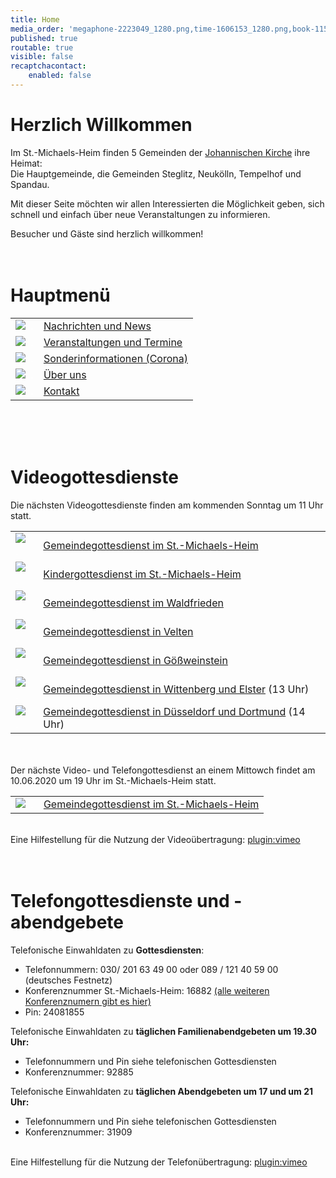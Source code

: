 ```yaml
---
title: Home
media_order: 'megaphone-2223049_1280.png,time-1606153_1280.png,book-1157658_1280.png,csm_Altar-denoise_2052648ed2.jpg,csm_IMG_1064_aac979a1a7.jpg,group-1824145_1280.png,at-sign-1083508_1280.png,IMG_7408.JPG,csm_velten_altar_69ddeeb6c1.jpg,csm_2008_-_Elster_Altar_df63a7a87e.jpg,csm_D__sseldorf_2a84004819.jpg,P1120210.jpg'
published: true
routable: true
visible: false
recaptchacontact:
    enabled: false
---
```


# Herzlich Willkommen
Im St.-Michaels-Heim finden 5 Gemeinden der  [Johannischen Kirche](https://www.johannische-kirche.org) ihre Heimat:  
Die Hauptgemeinde, die Gemeinden Steglitz, Neukölln, Tempelhof und Spandau.

Mit dieser Seite möchten wir allen Interessierten die Möglichkeit geben, sich schnell und einfach über neue Veranstaltungen zu informieren.  

Besucher und Gäste sind herzlich willkommen!
<br><br><br>
# Hauptmenü
|  |  |
| ------ | ----------- |
| [![](book-1157658_1280.png?cropResize=100,100)](https://smh-gemeinden.de/news)<font color="white">.     .</font> | [Nachrichten und News](https://smh-gemeinden.de/news) |
| [![](time-1606153_1280.png?cropResize=100,100)](https://smh-gemeinden.de/veranstaltungen)<font color="white">.     .</font> | [Veranstaltungen und Termine](https://smh-gemeinden.de/veranstaltungen) |
| [![](megaphone-2223049_1280.png?cropResize=100,100)](https://smh-gemeinden.de/sonderinformation)<font color="white">.     .</font> | [Sonderinformationen (Corona)](https://smh-gemeinden.de/sonderinformation) |
| [![](group-1824145_1280.png?cropResize=100,100)](https://smh-gemeinden.de/ueber-uns)<font color="white">.     .</font> | [Über uns](https://smh-gemeinden.de/ueber-uns) |
| [![](at-sign-1083508_1280.png?cropResize=100,100)](https://smh-gemeinden.de/kontakt)<font color="white">.     .</font> | [Kontakt](https://smh-gemeinden.de/kontakt) |
<br><br><br>
# Videogottesdienste
Die nächsten Videogottesdienste finden am kommenden Sonntag um 11 Uhr statt.

|  |  |
| ------ | ----------- |
| [![](csm_IMG_1064_aac979a1a7.jpg?cropResize=130,130)](https://www.johannische-kirche.org/mediathek/live-gottesdienst.html)<font color="white">.     .</font> | [Gemeindegottesdienst im St.-Michaels-Heim](https://www.johannische-kirche.org/mediathek/live-gottesdienst.html) |
| [![](IMG_7408.JPG?cropResize=130,130)](https://www.johannische-kirche.org/mediathek/live-gottesdienst/live-kindergottesdienst.html)<font color="white">.     .</font> | [Kindergottesdienst im St.-Michaels-Heim](https://www.johannische-kirche.org/mediathek/live-gottesdienst/live-kindergottesdienst.html) |
| [![](csm_Altar-denoise_2052648ed2.jpg?cropResize=130,130)](https://www.johannische-kirche.org/mediathek/live-gottesdienst/live-waldfrieden.html)<font color="white">.     .</font> | [Gemeindegottesdienst im Waldfrieden](https://www.johannische-kirche.org/mediathek/live-gottesdienst/live-waldfrieden.html) |
| [![](csm_velten_altar_69ddeeb6c1.jpg?cropResize=130,130)](https://www.johannische-kirche.org/mediathek/live-gottesdienst/live-velten.html)<font color="white">.     .</font> | [Gemeindegottesdienst in Velten](https://www.johannische-kirche.org/mediathek/live-gottesdienst/live-velten.html) |
| [![](P1120210.jpg?cropResize=130,130)](https://www.johannische-kirche.org/mediathek/live-gottesdienst/live-goessweinstein.html)<font color="white">.     .</font> | [Gemeindegottesdienst in Gößweinstein](https://www.johannische-kirche.org/mediathek/live-gottesdienst/live-goessweinstein.html) |
| [![](csm_2008_-_Elster_Altar_df63a7a87e.jpg?cropResize=130,130)](https://www.johannische-kirche.org/mediathek/live-gottesdienst/live-wittenberg-elster.html)<font color="white">.     .</font> | [Gemeindegottesdienst in Wittenberg und Elster](https://www.johannische-kirche.org/mediathek/live-gottesdienst/live-wittenberg-elster.html) (13 Uhr) |
| [![](csm_D__sseldorf_2a84004819.jpg?cropResize=130,130)](https://www.johannische-kirche.org/mediathek/live-gottesdienst/live-dortmund-duesseldorf.html)<font color="white">.     .</font> | [Gemeindegottesdienst in Düsseldorf und Dortmund](https://www.johannische-kirche.org/mediathek/live-gottesdienst/live-dortmund-duesseldorf.html) (14 Uhr) |

<br><br>
Der nächste Video- und Telefongottesdienst an einem Mittowch findet am 10.06.2020 um 19 Uhr im St.-Michaels-Heim statt.

|  |  |
| ------ | ----------- |
| [![](csm_IMG_1064_aac979a1a7.jpg?cropResize=130,130)](https://www.johannische-kirche.org/mediathek/live-gottesdienst.html)<font color="white">.     .</font> | [Gemeindegottesdienst im St.-Michaels-Heim](https://www.johannische-kirche.org/mediathek/live-gottesdienst.html) |
<br>Eine Hilfestellung für die Nutzung der Videoübertragung:
[plugin:vimeo](https://vimeo.com/https://player.vimeo.com/video/414701082)
<br><br><br>
# Telefongottesdienste und -abendgebete
Telefonische Einwahldaten zu **Gottesdiensten**:
* Telefonnummern: 030/ 201 63 49 00 oder 089 / 121 40 59 00 (deutsches Festnetz)
* Konferenznummer St.-Michaels-Heim: 16882 [(alle weiteren Konferenznumern gibt es hier)](https://smh-gemeinden.de/news/gottesdienste-am-kommenden-sonntag)
* Pin: 24081855

Telefonische Einwahldaten zu **täglichen Familienabendgebeten um 19.30 Uhr:**
* Telefonnummern und Pin siehe telefonischen Gottesdiensten
* Konferenznummer: 92885

Telefonische Einwahldaten zu **täglichen Abendgebeten um 17 und um 21 Uhr:**
* Telefonnummern und Pin siehe telefonischen Gottesdiensten
* Konferenznummer: 31909   
   
<br>Eine Hilfestellung für die Nutzung der Telefonübertragung:
[plugin:vimeo](https://vimeo.com/https://player.vimeo.com/video/414490837)